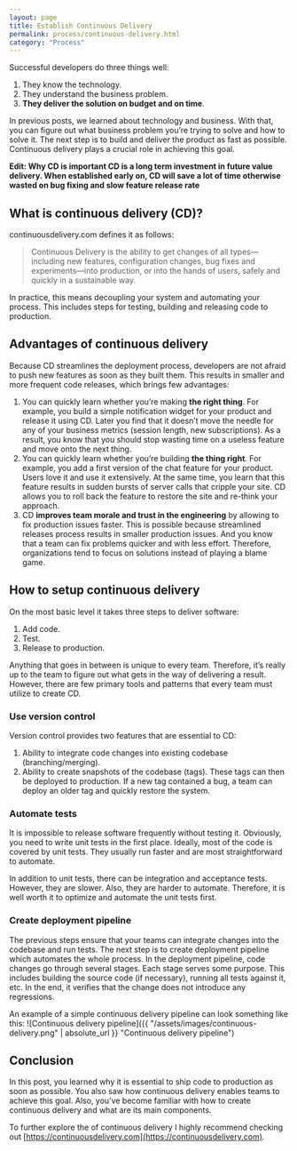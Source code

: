 ```yaml
---
layout: page
title: Establish Continuous Delivery
permalink: process/continuous-delivery.html
category: "Process"
---
```


Successful developers do three things well:

1. They know the technology.
2. They understand the business problem.
3. **They deliver the solution on budget and on time**.

In previous posts, we learned about technology and business. With that, you can figure out what business problem you’re trying to solve and how to solve it. The next step is to build and deliver the product as fast as possible. Continuous delivery plays a crucial role in achieving this goal.

<b color="red">
Edit:
Why CD is important
CD is a long term investment in future value delivery. When established early on, CD will save a lot of time otherwise wasted on bug fixing and slow feature release rate
</b>

## What is continuous delivery (CD)?

continuousdelivery.com defines it as follows:

> Continuous Delivery is the ability to get changes of all types—including new features, configuration changes, bug fixes and experiments—into production, or into the hands of users, safely and quickly in a sustainable way.

In practice, this means decoupling your system and automating your process. This includes steps for testing, building and releasing code to production.

## Advantages of continuous delivery

Because CD streamlines the deployment process, developers are not afraid to push new features as soon as they built them. This results in smaller and more frequent code releases, which brings few advantages:

1. You can quickly learn whether you’re making **the right thing**. For example, you build a simple notification widget for your product and release it using CD.  Later you find that it doesn’t move the needle for any of your business metrics (session length, new subscriptions). As a result, you know that you should stop wasting time on a useless feature and move onto the next thing.
2. You can quickly learn whether you’re building **the thing right**. For example, you add a first version of the chat feature for your product. Users love it and use it extensively. At the same time, you learn that this feature results in sudden bursts of server calls that cripple your site. CD allows you to roll back the feature to restore the site and re-think your approach.
3. CD **improves team morale and trust in the engineering** by allowing to fix production issues faster. This is possible because streamlined releases process results in smaller production issues. And you know that a team can fix problems quicker and with less effort. Therefore, organizations tend to focus on solutions instead of playing a blame game.

## How to setup continuous delivery

On the most basic level it takes three steps to deliver software:

1. Add code.
2. Test.
3. Release to production.

Anything that goes in between is unique to every team. Therefore, it’s really up to the team to figure out what gets in the way of delivering a result. However, there are few primary tools and patterns that every team must utilize to create CD.

### Use version control

Version control provides two features that are essential to CD:

1. Ability to integrate code changes into existing codebase (branching/merging).
2. Ability to create snapshots of the codebase (tags). These tags can then be deployed to production. If a new tag contained a bug, a team can deploy an older tag and quickly restore the system.

### Automate tests

It is impossible to release software frequently without testing it. Obviously, you need to write unit tests in the first place. Ideally, most of the code is covered by unit tests. They usually run faster and are most straightforward to automate.

In addition to unit tests, there can be integration and acceptance tests. However, they are slower. Also, they are harder to automate. Therefore, it is well worth it to optimize and automate the unit tests first.

### Create deployment pipeline

The previous steps ensure that your teams can integrate changes into the codebase and run tests. The next step is to create deployment pipeline which automates the whole process. In the deployment pipeline, code changes go through several stages. Each stage serves some purpose. This includes building the source code (if necessary), running all tests against it, etc. In the end, it verifies that the change does not introduce any regressions.

An example of a simple continuous delivery pipeline can look something like this:
![Continuous delivery pipeline]({{ "/assets/images/continuous-delivery.png" | absolute_url }} "Continuous delivery pipeline")

## Conclusion

In this post, you learned why it is essential to ship code to production as soon as possible. You also saw how continuous delivery enables teams to achieve this goal. Also, you’ve become familiar with how to create continuous delivery and what are its main components.

To further explore the of continuous delivery I highly recommend checking out [https://continuousdelivery.com](https://continuousdelivery.com).
